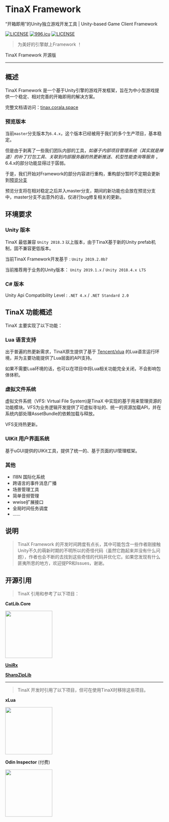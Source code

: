 # TinaX Framework
“开箱即用”的Unity独立游戏开发工具 | Unity-based Game Client Framework

[![LICENSE](https://img.shields.io/badge/license-NPL%20(The%20996%20Prohibited%20License)-blue.svg)](https://github.com/996icu/996.ICU/blob/master/LICENSE)
<a href="https://996.icu"><img src="https://img.shields.io/badge/link-996.icu-red.svg" alt="996.icu"></a>
[![LICENSE](https://camo.githubusercontent.com/3867ce531c10be1c59fae9642d8feca417d39b58/68747470733a2f2f696d672e736869656c64732e696f2f6769746875622f6c6963656e73652f636f6f6b6965592f596561726e696e672e737667)](https://github.com/yomunsam/TinaX/blob/master/LICENSE)

> 为美好的引擎献上Framework ！

TinaX Framework 开源版

------

## 概述

TinaX Framework 是一个基于Unity引擎的游戏开发框架，旨在为中小型游戏提供一个稳定、相对完善的开箱即用的解决方案。

完整文档请访问：[tinax.corala.space](https://tinax.corala.space)

### 预览版本

当前`master`分支版本为`6.4.x`，这个版本已经被用于我们的多个生产项目，基本稳定。

但是由于剥离了一些我们团队内部的工具，*如基于内部项目管理系统（其实就是禅道）的补丁打包工具、关联到内部服务器的热更新推送、机型性能查询等服务* ，6.4.x的部分功能显得过于孱弱。

于是，我们开始对Framework的部分内容进行重构，重构部分暂时不定期会更新到[预览分支](https://github.com/yomunsam/TinaX/tree/tinax_6.5)

预览分支将在相对稳定之后并入master分支，期间的新功能也会放在预览分支中，master分支不出意外的话，仅进行bug修复相关的更新。

## 环境要求

### Unity 版本 

TinaX 最低兼容 `Unity 2018.3` 以上版本，由于TinaX基于新的Unity prefab机制，固不兼容更低版本。

当前TinaX Framework开发基于 : `Unity 2019.2.0b7`

当前推荐用于业务的Unity版本： `Unity 2019.1.x` / `Unity 2018.4.x LTS`

### C# 版本 

Unity Api Compatibility Level : `.NET 4.x` / `.NET Standard 2.0`


## TinaX 功能概述

TinaX 主要实现了以下功能：

### Lua 语言支持 

出于普遍的热更新需求，TinaX原生提供了基于 [Tencent/xlua](https://github.com/Tencent/xLua) 的Lua语言运行环境，并为主要功能提供了Lua层面的API支持。

如果不需要Lua环境的话，也可以在项目中将Lua相关功能完全关闭，不会影响包体体积。

### 虚拟文件系统 

虚拟文件系统（VFS: Virtual File System)是TinaX 中实现的基于用来管理资源的功能模块。VFS为业务逻辑开发提供了可虚拟寻址的、统一的资源加载API，并在系统内部处理AssetBundle的依赖加载与释放。

VFS支持热更新。

### UIKit 用户界面系统 

基于uGUI提供的UIKit工具，提供了统一的、基于页面的UI管理框架。

### 其他 

- I18N 国际化系统
- 跨语言的事件消息广播
- 场景管理工具
- 简单音频管理
- wwise扩展接口
- 全局时间任务调度
- ……


## 说明

> TinaX Framework 的开发时间跨度有点长，其中可能包含一些作者刚接触Unity不久的萌新时期的不明所以的奇怪代码（虽然它跑起来并没有什么问题），作者也会不断的去找到这些奇怪的代码并优化它。如果您发现有什么匪夷所思的地方，欢迎提PR和Issues，谢谢。

## 开源引用

> TinaX 引用和参考了以下项目：

**CatLib.Core**


<a href="https://github.com/CatLib/Core" target="_blank"><img src="https://camo.githubusercontent.com/d402b21f4ebb6532d5d20d94fbfbb3a5c26914fa/687474703a2f2f6361746c69622e696f2f696d67732f6c6f676f2d7478742e706e67" width = "150" /></a>

**[UniRx](https://github.com/neuecc/UniRx)**

**[SharpZipLib](https://github.com/icsharpcode/SharpZipLib)**

------

> TinaX 开发时引用了以下项目，但可在使用TinaX时移除这些项目。

**xLua**

<a href="https://github.com/Tencent/xLua" target="_blank"><img src="https://github.com/Tencent/xLua/raw/master/Assets/XLua/Doc/xLua.png" width = "150" /></a>

**Odin Inspector** (付费)

<a href="https://odininspector.com/" target="_blank"><img src="https://odininspector.com/files/misc/logo.png" width = "150" /></a>
